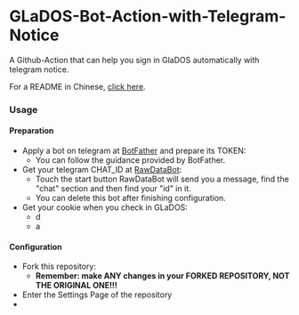 # GLaDOS-Bot-Action-with-Telegram-Notice

 A Github-Action that can help you sign in GlaDOS automatically with telegram notice.  
 
 For a README in Chinese, [click here](https://blog.fhyq-dhy.cloud/index.php/tg_bot/44.html).
 
### Usage
#### Preparation
 - Apply a bot on telegram at [BotFather](https://t.me/BotFather) and prepare its TOKEN:
    - You can follow the guidance provided by BotFather.
 - Get your telegram CHAT_ID at [RawDataBot](https://t.me/RawDataBot):
    - Touch the start button RawDataBot will send you a message, find the "chat" section and then find your "id" in it.
    - You can delete this bot after finishing configuration.
 - Get your cookie when you check in GLaDOS:
    - d
    - a
#### Configuration
 - Fork this repository:
    - **Remember: make ANY changes in your FORKED REPOSITORY, NOT THE ORIGINAL ONE!!!**
 - Enter the Settings Page of the repository
 - 
